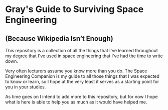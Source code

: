 # Gray's Guide to Surviving Space Engineering
## (Because Wikipedia Isn’t Enough)

This repository is a collection of all the things that I've learned throughout my degree that I've used in space engineering that I've had the time to write down.

Very often lecturers assume you know more than you do. The Space Engineering Companion is my guide to all those things that I was expected to know or learn, so I hope at the very least it serves as a starting point for you in your studies.

As time goes on I intend to add more to this repository, but for now I hope what is here is able to help you as much as it would have helped me.
